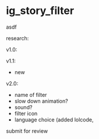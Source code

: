 # ig_story_filter
asdf

research:

v1.0:


v1.1:

- new



v2.0:

- name of filter
- slow down animation?
- sound?
- filter icon
- language choice (added lolcode, 


submit for review
